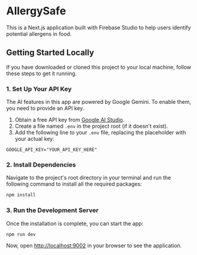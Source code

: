 # AllergySafe

This is a Next.js application built with Firebase Studio to help users identify potential allergens in food.

## Getting Started Locally

If you have downloaded or cloned this project to your local machine, follow these steps to get it running.

### 1. Set Up Your API Key

The AI features in this app are powered by Google Gemini. To enable them, you need to provide an API key.

1.  Obtain a free API key from [Google AI Studio](https://aistudio.google.com/app/apikey).
2.  Create a file named `.env` in the project root (if it doesn't exist).
3.  Add the following line to your `.env` file, replacing the placeholder with your actual key:

`GOOGLE_API_KEY="YOUR_API_KEY_HERE"`

### 2. Install Dependencies

Navigate to the project's root directory in your terminal and run the following command to install all the required packages:

```bash
npm install
```

### 3. Run the Development Server

Once the installation is complete, you can start the app:

```bash
npm run dev
```

Now, open [http://localhost:9002](http://localhost:9002) in your browser to see the application.
